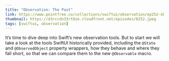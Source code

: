 ```yaml
---
title: "Observation: The Past"
link: https://www.pointfree.co/collections/swiftui/observation/ep252-observation-the-past
thumbnail: https://d3rccdn33rt8ze.cloudfront.net/episodes/0252.jpeg
tags: [swiftui, observation]
---
```


It’s time to dive deep into Swift’s new observation tools. But to start we will take a look at the tools SwiftUI historically provided, including the `@State` and `@ObservedObject` property wrappers, how they behave and where they fall short, so that we can compare them to the new `@Observable` macro.
